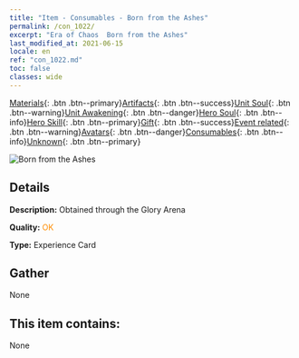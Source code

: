 ```yaml
---
title: "Item - Consumables - Born from the Ashes"
permalink: /con_1022/
excerpt: "Era of Chaos  Born from the Ashes"
last_modified_at: 2021-06-15
locale: en
ref: "con_1022.md"
toc: false
classes: wide
---
```

 [Materials](/Items/){: .btn .btn--primary}[Artifacts](/Items/Artifacts/){: .btn .btn--success}[Unit Soul](/Items/UnitSoul/){: .btn .btn--warning}[Unit Awakening](/Items/UnitAwakening/){: .btn .btn--danger}[Hero Soul](/Items/HeroSoul/){: .btn .btn--info}[Hero Skill](/Items/HeroSkill/){: .btn .btn--primary}[Gift](/Items/Gift/){: .btn .btn--success}[Event related](/Items/Events/){: .btn .btn--warning}[Avatars](/Items/Avatars/){: .btn .btn--danger}[Consumables](/Items/Consumables/){: .btn .btn--info}[Unknown](/Items/Unknown/){: .btn .btn--primary}

 ![Born from the Ashes](/images/a/avatarFrame_76.png)

## Details
 **Description:** Obtained through the Glory Arena

 **Quality:** <span style="color: #FF8C00">OK</span>

 **Type:** Experience Card

## Gather

  None

## This item contains:

  None

